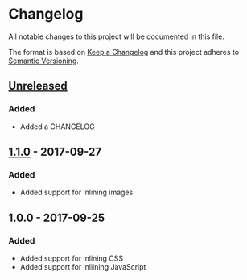 # Changelog
All notable changes to this project will be documented in this file.

The format is based on [Keep a Changelog](http://keepachangelog.com/en/1.0.0/)
and this project adheres to [Semantic Versioning](http://semver.org/spec/v2.0.0.html).

## [Unreleased]
### Added
- Added a CHANGELOG

## [1.1.0] - 2017-09-27
### Added
- Added support for inlining images

## 1.0.0 - 2017-09-25
### Added
- Added support for inlining CSS
- Added support for inliining JavaScript

[Unreleased]: https://github.com/stephencroberts/hexo-filter-inline-assets/compare/v1.1.0...HEAD
[1.1.0]: https://github.com/stephencroberts/hexo-filter-inline-assets/compare/v1.0.0...v1.1.0

